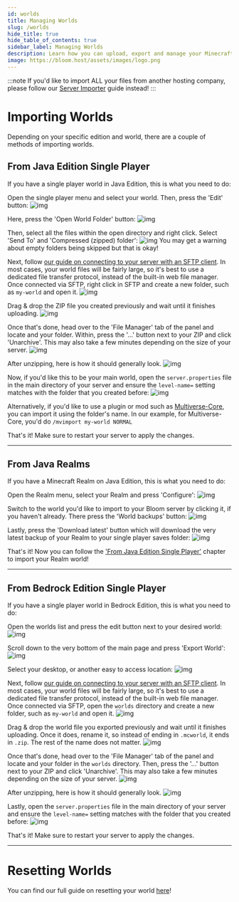```yaml
---
id: worlds
title: Managing Worlds
slug: /worlds
hide_title: true
hide_table_of_contents: true
sidebar_label: Managing Worlds
description: Learn how you can upload, export and manage your Minecraft worlds.
image: https://bloom.host/assets/images/logo.png
---
```


:::note
If you'd like to import ALL your files from another hosting company, please follow our [Server Importer](../using_the_panel/server-importer.md) guide instead!
:::

# Importing Worlds
Depending on your specific edition and world, there are a couple of methods of importing worlds.

## From Java Edition Single Player
If you have a single player world in Java Edition, this is what you need to do:

Open the single player menu and select your world. Then, press the 'Edit' button:
![img](/imgs/running_a_server/worlds/1.png)

Here, press the 'Open World Folder' button:
![img](/imgs/running_a_server/worlds/2.png)

Then, select all the files within the open directory and right click. Select 'Send To' and 'Compressed (zipped) folder':
![img](/imgs/running_a_server/worlds/3.png)
You may get a warning about empty folders being skipped but that is okay!

Next, follow [our guide on connecting to your server with an SFTP client](../using_the_panel/sftp.md). In most cases, your world files will be fairly large, so it's best to use a dedicated file transfer protocol, instead of the built-in web file manager.
Once connected via SFTP, right click in SFTP and create a new folder, such as `my-world` and open it.
![img](/imgs/running_a_server/worlds/4.png)

Drag & drop the ZIP file you created previously and wait until it finishes uploading.
![img](/imgs/running_a_server/worlds/5.gif)

Once that's done, head over to the 'File Manager' tab of the panel and locate and your folder.
Within, press the '...' button next to your ZIP and click 'Unarchive'. This may also take a few minutes depending on the size of your server.
![img](/imgs/running_a_server/worlds/6.png)

After unzipping, here is how it should generally look.
![img](/imgs/running_a_server/worlds/7.png)

Now, if you'd like this to be your main world, open the `server.properties` file in the main directory of your server and ensure the `level-name=` setting matches with the folder that you created before:
![img](/imgs/running_a_server/worlds/8.png)

Alternatively, if you'd like to use a plugin or mod such as [Multiverse-Core](../plugins_and_modifications/plugins/multiverse.md), you can import it using the folder's name.
In our example, for Multiverse-Core, you'd do `/mvimport my-world NORMAL`

That's it! Make sure to restart your server to apply the changes.

---

## From Java Realms
If you have a Minecraft Realm on Java Edition, this is what you need to do:

Open the Realm menu, select your Realm and press 'Configure':
![img](/imgs/running_a_server/worlds/9.png)

Switch to the world you'd like to import to your Bloom server by clicking it, if you haven't already.
There press the 'World backups' button:
![img](/imgs/running_a_server/worlds/10.png)

Lastly, press the 'Download latest' button which will download the very latest backup of your Realm to your single player saves folder: 
![img](/imgs/running_a_server/worlds/11.png)

That's it! Now you can follow the ['From Java Edition Single Player'](#from-java-edition-single-player) chapter to import your Realm world!

---

## From Bedrock Edition Single Player
If you have a single player world in Bedrock Edition, this is what you need to do:  

Open the worlds list and press the edit button next to your desired world:
![img](/imgs/running_a_server/worlds/12.png)

Scroll down to the very bottom of the main page and press 'Export World':
![img](/imgs/running_a_server/worlds/13.png)

Select your desktop, or another easy to access location:
![img](/imgs/running_a_server/worlds/14.png)

Next, follow [our guide on connecting to your server with an SFTP client](../using_the_panel/sftp.md). In most cases, your world files will be fairly large, so it's best to use a dedicated file transfer protocol, instead of the built-in web file manager.
Once connected via SFTP, open the `worlds` directory and create a new folder, such as `my-world` and open it.
![img](/imgs/running_a_server/worlds/15.png)

Drag & drop the world file you exported previously and wait until it finishes uploading.
Once it does, rename it, so instead of ending in `.mcworld`, it ends in `.zip`. The rest of the name does not matter.
![img](/imgs/running_a_server/worlds/16.gif)

Once that's done, head over to the 'File Manager' tab of the panel and locate and your folder in the `worlds` directory.
Then, press the '...' button next to your ZIP and click 'Unarchive'. This may also take a few minutes depending on the size of your server.
![img](/imgs/running_a_server/worlds/17.png)

After unzipping, here is how it should generally look.
![img](/imgs/running_a_server/worlds/18.png)

Lastly, open the `server.properties` file in the main directory of your server and ensure the `level-name=` setting matches with the folder that you created before:
![img](/imgs/running_a_server/worlds/8.png)

That's it! Make sure to restart your server to apply the changes.

---

# Resetting Worlds
You can find our full guide on resetting your world [here](world-reset.md)!

<!--
// Todo:
---

# Exporting Worlds 

## To Java Single Player

## To Bedrock Single Player (`.mcworld`)

-->
